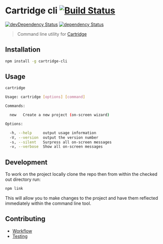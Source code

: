 # Cartridge cli  [![Build Status][travis-image]][travis-url]

[![devDependency Status][dev-dependency-image]][dev-dependency-url]
[![dependency Status][dependency-image]][dependency-url]


> Command line utility for [Cartridge](https://github.com/cartridge/cartridge)

## Installation
```sh
npm install -g cartridge-cli
```

## Usage
```sh
cartridge
```

```sh
Usage: cartridge [options] [command]

Commands:

  new   Create a new project (on-screen wizard)

Options:

  -h, --help     output usage information
  -V, --version  output the version number
  -s, --silent   Surpress all on-screen messages
  -v, --verbose  Show all on-screen messages
```

## Development
To work on the project locally clone the repo then from within the checked out directory run:

```sh
npm link
```
This will allow you to make changes to the project and have them reflected immediately within the command line tool.

## Contributing
* [Workflow](docs/contributing/workflow.md)
* [Testing](docs/contributing/testing.md)




[travis-url]: http://travis-ci.org/cartridge/cartridge-cli
[travis-image]: https://secure.travis-ci.org/cartridge/cartridge-cli.svg?branch=develop

[dev-dependency-url]: https://david-dm.org/cartridge-cli#info=devDependencies
[dev-dependency-image]: https://david-dm.org/cartridge/cartridge-cli/dev-status.svg

[dependency-url]: https://david-dm.org/code-computerlove/cartridge-cli
[dependency-image]: https://david-dm.org/cartridge/cartridge-cli.svg
